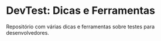 # DevTest: Dicas e Ferramentas

Repositório com várias dicas e ferramentas sobre testes para desenvolvedores.

